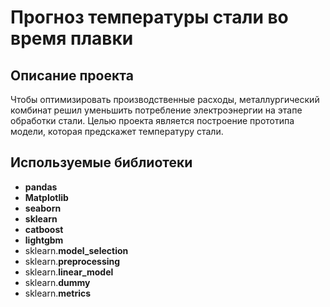 # Прогноз температуры стали во время плавки

## Описание проекта

Чтобы оптимизировать производственные расходы, металлургический комбинат решил уменьшить потребление электроэнергии на этапе обработки стали. Целью проекта является построение прототипа модели, которая предскажет температуру стали.

## Используемые библиотеки

- **pandas**
- **Matplotlib**
- **seaborn**
- **sklearn**
- **catboost**
- **lightgbm**
- sklearn.**model_selection**
- sklearn.**preprocessing**
- sklearn.**linear_model**
- sklearn.**dummy**
- sklearn.**metrics**

